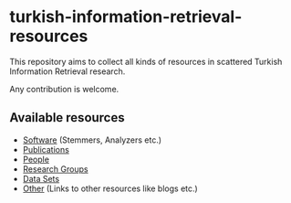 # turkish-information-retrieval-resources

This repository aims to collect all kinds of resources in scattered Turkish Information Retrieval research.

Any contribution is welcome.

## Available resources
* [Software](software.md) (Stemmers, Analyzers etc.)
* [Publications](#) 
* [People](#) 
* [Research Groups](#)
* [Data Sets](#)
* [Other](#) (Links to other resources like blogs etc.)
